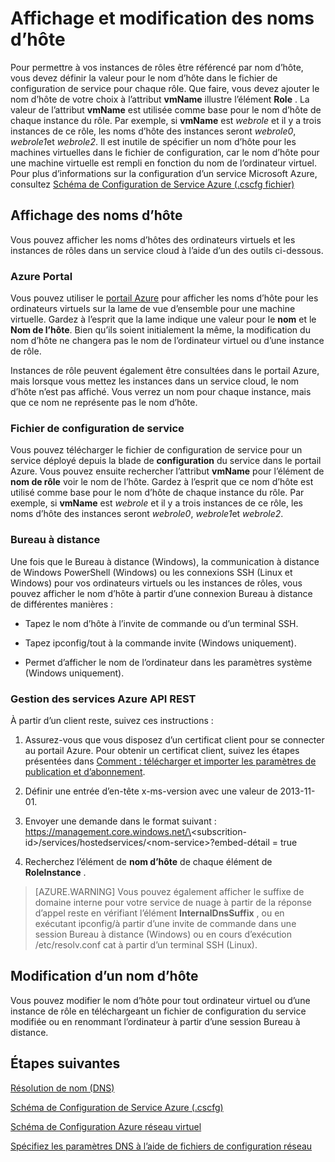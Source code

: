 <properties 
   pageTitle="Affichage et modification des noms d’hôtes | Microsoft Azure"
   description="Comment faire pour afficher et modifier les noms d’hôte pour les machines virtuelles Azure, web et rôles de travailleur pour la résolution de nom"
   services="virtual-network"
   documentationCenter="na"
   authors="jimdial"
   manager="carmonm"
   editor="tysonn" />
<tags 
   ms.service="virtual-network"
   ms.devlang="na"
   ms.topic="article"
   ms.tgt_pltfrm="na"
   ms.workload="infrastructure-services"
   ms.date="04/27/2016"
   ms.author="jdial" />

# <a name="viewing-and-modifying-hostnames"></a>Affichage et modification des noms d’hôte

Pour permettre à vos instances de rôles être référencé par nom d’hôte, vous devez définir la valeur pour le nom d’hôte dans le fichier de configuration de service pour chaque rôle. Que faire, vous devez ajouter le nom d’hôte de votre choix à l’attribut **vmName** illustre l’élément **Role** . La valeur de l’attribut **vmName** est utilisée comme base pour le nom d’hôte de chaque instance du rôle. Par exemple, si **vmName** est *webrole* et il y a trois instances de ce rôle, les noms d’hôte des instances seront *webrole0*, *webrole1*et *webrole2*. Il est inutile de spécifier un nom d’hôte pour les machines virtuelles dans le fichier de configuration, car le nom d’hôte pour une machine virtuelle est rempli en fonction du nom de l’ordinateur virtuel. Pour plus d’informations sur la configuration d’un service Microsoft Azure, consultez [Schéma de Configuration de Service Azure (.cscfg fichier)](https://msdn.microsoft.com/library/azure/ee758710.aspx)

## <a name="viewing-hostnames"></a>Affichage des noms d’hôte

Vous pouvez afficher les noms d’hôtes des ordinateurs virtuels et les instances de rôles dans un service cloud à l’aide d’un des outils ci-dessous.

### <a name="azure-portal"></a>Azure Portal

Vous pouvez utiliser le [portail Azure](http://portal.azure.com) pour afficher les noms d’hôte pour les ordinateurs virtuels sur la lame de vue d’ensemble pour une machine virtuelle. Gardez à l’esprit que la lame indique une valeur pour le **nom** et le **Nom de l’hôte**. Bien qu’ils soient initialement la même, la modification du nom d’hôte ne changera pas le nom de l’ordinateur virtuel ou d’une instance de rôle.

Instances de rôle peuvent également être consultées dans le portail Azure, mais lorsque vous mettez les instances dans un service cloud, le nom d’hôte n’est pas affiché. Vous verrez un nom pour chaque instance, mais que ce nom ne représente pas le nom d’hôte.

### <a name="service-configuration-file"></a>Fichier de configuration de service

Vous pouvez télécharger le fichier de configuration de service pour un service déployé depuis la blade de **configuration** du service dans le portail Azure. Vous pouvez ensuite rechercher l’attribut **vmName** pour l’élément de **nom de rôle** voir le nom de l’hôte. Gardez à l’esprit que ce nom d’hôte est utilisé comme base pour le nom d’hôte de chaque instance du rôle. Par exemple, si **vmName** est *webrole* et il y a trois instances de ce rôle, les noms d’hôte des instances seront *webrole0*, *webrole1*et *webrole2*.

### <a name="remote-desktop"></a>Bureau à distance

Une fois que le Bureau à distance (Windows), la communication à distance de Windows PowerShell (Windows) ou les connexions SSH (Linux et Windows) pour vos ordinateurs virtuels ou les instances de rôles, vous pouvez afficher le nom d’hôte à partir d’une connexion Bureau à distance de différentes manières :

- Tapez le nom d’hôte à l’invite de commande ou d’un terminal SSH.

- Tapez ipconfig/tout à la commande invite (Windows uniquement).

- Permet d’afficher le nom de l’ordinateur dans les paramètres système (Windows uniquement).

### <a name="azure-service-management-rest-api"></a>Gestion des services Azure API REST

À partir d’un client reste, suivez ces instructions :

1. Assurez-vous que vous disposez d’un certificat client pour se connecter au portail Azure. Pour obtenir un certificat client, suivez les étapes présentées dans [Comment : télécharger et importer les paramètres de publication et d’abonnement](https://msdn.microsoft.com/library/dn385850.aspx). 

1. Définir une entrée d’en-tête x-ms-version avec une valeur de 2013-11-01.

1. Envoyer une demande dans le format suivant : https://management.core.windows.net/\<subscrition-id\>/services/hostedservices/\<nom-service\>?embed-détail = true

1. Recherchez l’élément de **nom d’hôte** de chaque élément de **RoleInstance** .

>[AZURE.WARNING] Vous pouvez également afficher le suffixe de domaine interne pour votre service de nuage à partir de la réponse d’appel reste en vérifiant l’élément **InternalDnsSuffix** , ou en exécutant ipconfig/à partir d’une invite de commande dans une session Bureau à distance (Windows) ou en cours d’exécution /etc/resolv.conf cat à partir d’un terminal SSH (Linux).

## <a name="modifying-a-hostname"></a>Modification d’un nom d’hôte

Vous pouvez modifier le nom d’hôte pour tout ordinateur virtuel ou d’une instance de rôle en téléchargeant un fichier de configuration du service modifiée ou en renommant l’ordinateur à partir d’une session Bureau à distance.

## <a name="next-steps"></a>Étapes suivantes

[Résolution de nom (DNS)](virtual-networks-name-resolution-for-vms-and-role-instances.md)

[Schéma de Configuration de Service Azure (.cscfg)](https://msdn.microsoft.com/library/windowsazure/ee758710.aspx)

[Schéma de Configuration Azure réseau virtuel](http://go.microsoft.com/fwlink/?LinkId=248093)

[Spécifiez les paramètres DNS à l’aide de fichiers de configuration réseau](virtual-networks-specifying-a-dns-settings-in-a-virtual-network-configuration-file.md)

